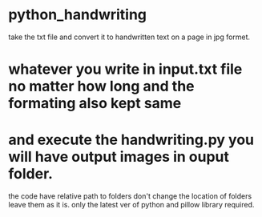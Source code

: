 # python_handwriting
take the txt file and convert it to handwritten text on a page in jpg formet.

# whatever you write in input.txt file no matter how long and the formating also kept same
# and execute the handwriting.py you will have output images in ouput folder.

the code have relative path to folders don't change the location of folders leave them as it is.
only the latest ver of python and pillow library required.
